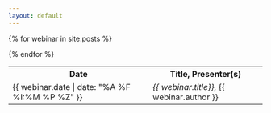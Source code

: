 ```yaml
---
layout: default
---
```

<table>
  <tr>
    <th>Date</th>
    <th>Title, Presenter(s)</th>
  </tr>

{% for webinar in site.posts %}
  <tr>
    <td>{{ webinar.date | date: "%A %F %I:%M %P %Z" }}</td>
    <td><em>{{ webinar.title}},</em> {{ webinar.author }}</td>
  </tr>
{% endfor %}
</table>
